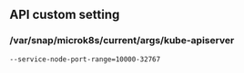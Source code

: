 ## API custom setting

### /var/snap/microk8s/current/args/kube-apiserver
```
--service-node-port-range=10000-32767
```
